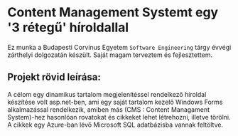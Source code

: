 # Content Management Systemt egy '3 rétegű' híroldallal

Ez munka a Budapesti Corvinus Egyetem `Software Engineering` tárgy évvégi zárthelyi dolgozatán készült. Saját magam terveztem és fejlesztettem.

## Projekt rövid leírása:
A célom egy dinamikus tartalom megjelenítéssel rendelkező híroldal készítése volt asp.net-ben, ami egy saját tartalom kezelő Windows Forms alkalmazással rendelkezik, amiben más (CMS : Content Managament System)-hez hasonlóan rovatokat és cikkeket lehet létrehozni, illetve törölni. A cikkek egy Azure-ban lévő Microsoft SQL adatbázisba vannak feltöltve.
